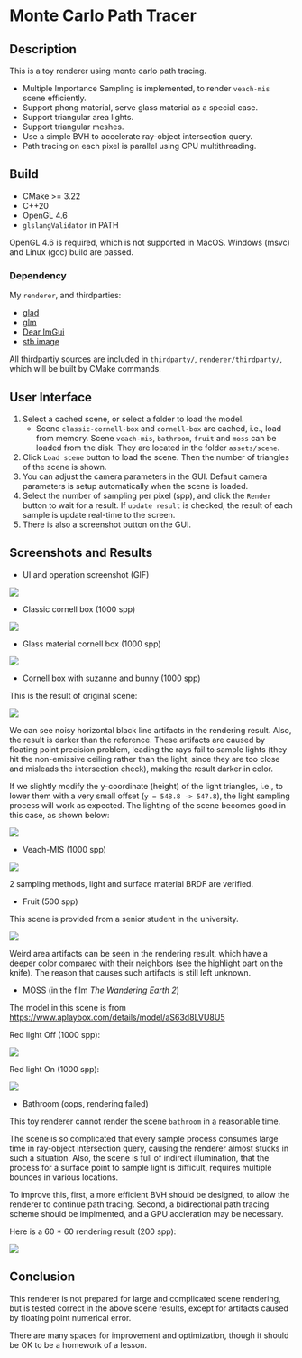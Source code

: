 # Monte Carlo Path Tracer

## Description

This is a toy renderer using monte carlo path tracing.

* Multiple Importance Sampling is implemented, to render `veach-mis` scene efficiently.
* Support phong material, serve glass material as a special case.
* Support triangular area lights.
* Support triangular meshes.
* Use a simple BVH to accelerate ray-object intersection query.
* Path tracing on each pixel is parallel using CPU multithreading.

## Build

* CMake >= 3.22
* C++20
* OpenGL 4.6
* `glslangValidator` in PATH

OpenGL 4.6 is required, which is not supported in MacOS. Windows (msvc) and Linux (gcc) build are passed.

### Dependency

My `renderer`, and thirdparties:

* [glad](https://github.com/Dav1dde/glad)
* [glm](https://github.com/g-truc/glm)
* [Dear ImGui](https://github.com/ocornut/imgui)
* [stb image](https://github.com/nothings/stb)

All thirdpartiy sources are included in `thirdparty/`, `renderer/thirdparty/`, which will be built by CMake commands.

## User Interface

1. Select a cached scene, or select a folder to load the model.
   * Scene `classic-cornell-box` and `cornell-box` are cached, i.e., load from memory. Scene `veach-mis`, `bathroom`, `fruit` and `moss` can be loaded from the disk. They are located in the folder `assets/scene`.
2. Click `Load scene` button to load the scene. Then the number of triangles of the scene is shown.
3. You can adjust the camera parameters in the GUI. Default camera parameters is setup automatically when the scene is loaded.
4. Select the number of sampling per pixel (spp), and click the `Render` button to wait for a result. If `update result` is checked, the result of each sample is update real-time to the screen.
5. There is also a screenshot button on the GUI.

## Screenshots and Results

* UI and operation screenshot (GIF)

![](./pic/gui.gif)

* Classic cornell box (1000 spp)

![](./pic/cornell-box-1000spp.png)

* Glass material cornell box (1000 spp)

![](./pic/glass-cornell-box-1000spp.png)

* Cornell box with suzanne and bunny (1000 spp)

This is the result of original scene:

![](./pic/cornell-box-suzanne-bunny-1000spp.png)

We can see noisy horizontal black line artifacts in the rendering result. Also, the result is darker than the reference. These artifacts are caused by floating point precision problem, leading the rays fail to sample lights (they hit the non-emissive ceiling rather than the light, since they are too close and misleads the intersection check), making the result darker in color.

If we slightly modify the y-coordinate (height) of the light triangles, i.e., to lower them with a very small offset (`y = 548.8 -> 547.8`), the light sampling process will work as expected. The lighting of the scene becomes good in this case, as shown below:

![](./pic/lower-cornell-box-suzanne-bunny-1000spp.png)

* Veach-MIS (1000 spp)

![](./pic/veach-mis-1000spp.png)

2 sampling methods, light and surface material BRDF are verified.

* Fruit (500 spp)

This scene is provided from a senior student in the university.

![](./pic/fruit-500spp.png)

Weird area artifacts can be seen in the rendering result, which have a deeper color compared with their neighbors (see the highlight part on the knife). The reason that causes such artifacts is still left unknown.

* MOSS (in the film *The Wandering Earth 2*)

The model in this scene is from https://www.aplaybox.com/details/model/aS63d8LVU8U5

Red light Off (1000 spp):

![](./pic/550w-off-1000spp.png)

Red light On (1000 spp):

![](./pic/550w-on-1000spp.png)

* Bathroom (oops, rendering failed)

This toy renderer cannot render the scene `bathroom` in a reasonable time.

The scene is so complicated that every sample process consumes large time in ray-object intersection query, causing the renderer almost stucks in such a situation. Also, the scene is full of indirect illumination, that the process for a surface point to sample light is difficult, requires multiple bounces in various locations.

To improve this, first, a more efficient BVH should be designed, to allow the renderer to continue path tracing. Second, a bidirectional path tracing scheme should be implmented, and a GPU accleration may be necessary.

Here is a 60 * 60 rendering result (200 spp):

![](./pic/badroom-200spp.png)

## Conclusion

This renderer is not prepared for large and complicated scene rendering, but is tested correct in the above scene results, except for artifacts caused by floating point numerical error.

There are many spaces for improvement and optimization, though it should be OK to be a homework of a lesson.
